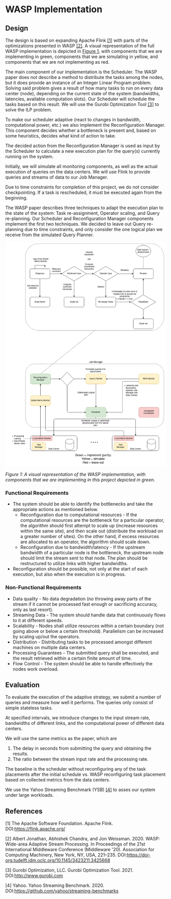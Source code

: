 # WASP Implementation

## Design

The design is based on expanding Apache Flink [[1]](#1) with parts of the optimizations presented in WASP [[2]](#2). A visual representation of the full WASP implementation is depicted in [Figure 1](#FigDesign), with components that we are implementing in green, components that we are simulating in yellow, and components that we are not implementing as red.

The main component of our implementation is the Scheduler. The WASP paper does not describe a method to distribute the tasks among the nodes, but it does provide an instance of an Integer Linear Program problem. Solving said problem gives a result of how many tasks to run on every data center (node), depending on the current state of the system (bandwidths, latencies, available computation slots). Our Scheduler will schedule the tasks based on this result. We will use the Gurobi Optimization Tool [[3]](#3) to solve the ILP problem.

To make our scheduler adaptive (react to changes in bandwidth, computational power, etc.) we also implement the Reconfiguration Manager. This component decides whether a bottleneck is present and, based on some heuristics, decides what kind of action to take. 

The decided action from the Reconfiguration Manager is used as input by the Scheduler to calculate a new execution plan for the query(s) currently running on the system.

Initially, we will simulate all monitoring components, as well as the actual execution of queries on the data centers. We will use Flink to provide queries and streams of data to our Job Manager.

Due to time constraints for completion of this project, we do not consider checkpointing. If a task is rescheduled, it must be executed again from the beginning.

The WASP paper describes three techniques to adapt the execution plan to the state of the system: Task re-assignment, Operator scaling, and Query re-planning. Our Scheduler and Reconfiguration Manager components implement the first two techniques. We decided to leave out Query re-planning due to time constraints, and only consider the one logical plan we receive from the simulated Query Planner.

![WASP Design](images/WASP_Design.png)

<a id="FigDesign">*Figure 1:*</a>
*A visual representation of the WASP implementation, with components that we are implementing in this project depicted in green.*


### Functional Requirements

* The system should be able to identify the bottlenecks and take the appropriate actions as mentioned below.
    * Reconfiguration due to computational resources - If the computational resources are the bottleneck for a particular operator, the algorithm should first attempt to scale up (increase resources within the same site), and then scale out (distribute the workload on a greater number of sites). On the other hand, if excess resources are allocated to an operator, the algorithm should scale down.
    * Reconfiguration due to bandwidth/latency - If the upstream bandwidth of a particular node is the bottleneck, the upstream node should limit the stream sent to that node. The plan should be restructured to utilize links with higher bandwidths.
* Reconfiguration should be possible, not only at the start of each execution, but also when the execution is in progress.

### Non-Functional Requirements

* Data quality - No data degradation (no throwing away parts of the stream if it cannot be processed fast enough or sacrificing accuracy, only as last resort).
* Streaming Data - The system should handle data that continuously flows to it at different speeds.
* Scalability - Nodes shall utilize resources within a certain boundary (not going above or below a certain threshold). Parallelism can be increased by scaling up/out the operators.
* Distribution - Distributing tasks to be processed amongst different machines on multiple data centers.
* Processing Guarantees - The submitted query shall be executed, and the result retrieved within a certain finite amount of time.
* Flow Control - The system should be able to handle effectively the nodes work overload.

## Evaluation

To evaluate the execution of the adaptive strategy, we submit a number of queries and measure how well it performs. The queries only consist of simple stateless tasks. 

At specified intervals, we introduce changes to the input stream rate, bandwidths of different links, and the computational power of different data centers.

We will use the same metrics as the paper, which are 
1. The delay in seconds from submitting the query and obtaining the results.
2. The ratio between the stream input rate and the processing rate.

The baseline is the scheduler without reconfiguring any of the task placements after the initial schedule vs. WASP reconfiguring task placement based on collected metrics from the data centers.

We use the Yahoo Streaming Benchmark (YSB) [[4]](#4) to asses our system under large workloads.

## References 

<a id="1">[1]</a>
The Apache Software Foundation. Apache Flink. DOI:https://flink.apache.org/ 

<a id="2">[2]</a>
Albert Jonathan, Abhishek Chandra, and Jon Weissman. 2020. WASP: Wide-area Adaptive Stream Processing. In Proceedings of the 21st International Middleware Conference (Middleware '20). Association for Computing Machinery, New York, NY, USA, 221–235. DOI:https://doi-org.tudelft.idm.oclc.org/10.1145/3423211.3425668

<a id="3">[3]</a>
Gurobi Optimization, LLC. Gurobi Optimization Tool. 2021. DOI:http://www.gurobi.com

<a id="4">[4]</a>
Yahoo. Yahoo Streaming Benchmark. 2020. DOI:https://github.com/yahoo/streaming-benchmarks